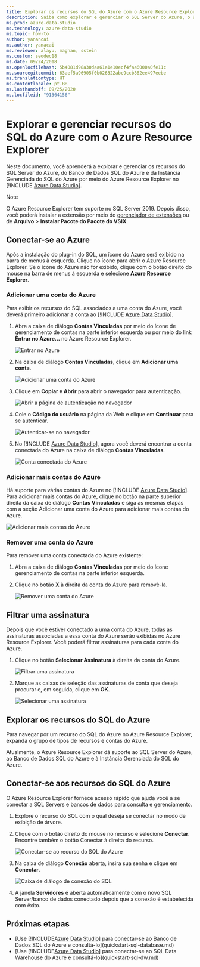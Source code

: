 ```yaml
---
title: Explorar os recursos do SQL do Azure com o Azure Resource Explorer
description: Saiba como explorar e gerenciar o SQL Server do Azure, o Banco de Dados SQL do Azure e a Instância Gerenciada do SQL do Azure por meio do Azure Resource Explorer.
ms.prod: azure-data-studio
ms.technology: azure-data-studio
ms.topic: how-to
author: yanancai
ms.author: yanacai
ms.reviewer: alayu, maghan, sstein
ms.custom: seodec18
ms.date: 09/24/2018
ms.openlocfilehash: 5b4081d98a30daa61a1e10ecf4faa6000a0fe11c
ms.sourcegitcommit: 63aef5a96905f0b026322abc9ccb862ee497eebe
ms.translationtype: HT
ms.contentlocale: pt-BR
ms.lasthandoff: 09/25/2020
ms.locfileid: "91364156"
---
```

# <a name="explore-and-manage-azure-sql-resources-with-azure-resource-explorer"></a>Explorar e gerenciar recursos do SQL do Azure com o Azure Resource Explorer

Neste documento, você aprenderá a explorar e gerenciar os recursos do SQL Server do Azure, do Banco de Dados SQL do Azure e da Instância Gerenciada do SQL do Azure por meio do Azure Resource Explorer no [!INCLUDE [Azure Data Studio](../includes/name-sos-short.md)].

>[!NOTE]
>O Azure Resource Explorer tem suporte no SQL Server 2019. Depois disso, você poderá instalar a extensão por meio do [gerenciador de extensões](extensions.md) ou de **Arquivo** > **Instalar Pacote do Pacote do VSIX**.

## <a name="connect-to-azure"></a>Conectar-se ao Azure

Após a instalação do plug-in do SQL, um ícone do Azure será exibido na barra de menus à esquerda. Clique no ícone para abrir o Azure Resource Explorer. Se o ícone do Azure não for exibido, clique com o botão direito do mouse na barra de menus à esquerda e selecione **Azure Resource Explorer**.

### <a name="add-an-azure-account"></a>Adicionar uma conta do Azure

Para exibir os recursos do SQL associados a uma conta do Azure, você deverá primeiro adicionar a conta ao [!INCLUDE [Azure Data Studio](../includes/name-sos-short.md)].

1. Abra a caixa de diálogo **Contas Vinculadas** por meio do ícone de gerenciamento de contas na parte inferior esquerda ou por meio do link **Entrar no Azure...** no Azure Resource Explorer.

    ![Entrar no Azure](media/azure-resource-explorer/sign-in-to-azure.png)

2. Na caixa de diálogo **Contas Vinculadas**, clique em **Adicionar uma conta**.

    ![Adicionar uma conta do Azure](media/azure-resource-explorer/add-an-azure-account.png)

3. Clique em **Copiar e Abrir** para abrir o navegador para autenticação.

    ![Abrir a página de autenticação no navegador](media/azure-resource-explorer/open-authentication-in-browser.png)

4. Cole o **Código do usuário** na página da Web e clique em **Continuar** para se autenticar.

    ![Autenticar-se no navegador](media/azure-resource-explorer/authenticate-in-browser.png)

5. No [!INCLUDE [Azure Data Studio](../includes/name-sos-short.md)], agora você deverá encontrar a conta conectada do Azure na caixa de diálogo **Contas Vinculadas**.

    ![Conta conectada do Azure](media/azure-resource-explorer/signed-in-azure-account.png)

### <a name="add-more-azure-accounts"></a>Adicionar mais contas do Azure

Há suporte para várias contas do Azure no [!INCLUDE [Azure Data Studio](../includes/name-sos-short.md)]. Para adicionar mais contas do Azure, clique no botão na parte superior direita da caixa de diálogo **Contas Vinculadas** e siga as mesmas etapas com a seção Adicionar uma conta do Azure para adicionar mais contas do Azure.

![Adicionar mais contas do Azure](media/azure-resource-explorer/add-more-azure-account.png)

### <a name="remove-an-azure-account"></a>Remover uma conta do Azure

Para remover uma conta conectada do Azure existente:

1. Abra a caixa de diálogo **Contas Vinculadas** por meio do ícone gerenciamento de contas na parte inferior esquerda.
2. Clique no botão **X** à direita da conta do Azure para removê-la.

    ![Remover uma conta do Azure](media/azure-resource-explorer/remove-azure-account.png)

## <a name="filter-subscription"></a>Filtrar uma assinatura

Depois que você estiver conectado a uma conta do Azure, todas as assinaturas associadas a essa conta do Azure serão exibidas no Azure Resource Explorer. Você poderá filtrar assinaturas para cada conta do Azure.

1. Clique no botão **Selecionar Assinatura** à direita da conta do Azure.

   ![Filtrar uma assinatura](media/azure-resource-explorer/filter-subscription.png)

2. Marque as caixas de seleção das assinaturas de conta que deseja procurar e, em seguida, clique em **OK**.

   ![Selecionar uma assinatura](media/azure-resource-explorer/select-subscription.png)

## <a name="explore-azure-sql-resources"></a>Explorar os recursos do SQL do Azure

Para navegar por um recurso do SQL do Azure no Azure Resource Explorer, expanda o grupo de tipos de recursos e contas do Azure.

Atualmente, o Azure Resource Explorer dá suporte ao SQL Server do Azure, ao Banco de Dados SQL do Azure e à Instância Gerenciada do SQL do Azure.

## <a name="connect-to-azure-sql-resources"></a>Conectar-se aos recursos do SQL do Azure

O Azure Resource Explorer fornece acesso rápido que ajuda você a se conectar a SQL Servers e bancos de dados para consulta e gerenciamento.

1. Explore o recurso do SQL com o qual deseja se conectar no modo de exibição de árvore.
2. Clique com o botão direito do mouse no recurso e selecione **Conectar**. Encontre também o botão Conectar à direita do recurso.

   ![Conectar-se ao recurso do SQL do Azure](media/azure-resource-explorer/connect-to-azure-sql-resource.png)

3. Na caixa de diálogo **Conexão** aberta, insira sua senha e clique em **Conectar**.

   ![Caixa de diálogo de conexão do SQL](media/azure-resource-explorer/sql-connection-dialog.png)
4. A janela **Servidores** é aberta automaticamente com o novo SQL Server/banco de dados conectado depois que a conexão é estabelecida com êxito.

## <a name="next-steps"></a>Próximas etapas

- [Use [!INCLUDE[Azure Data Studio](../includes/name-sos-short.md)] para conectar-se ao Banco de Dados SQL do Azure e consultá-lo](quickstart-sql-database.md)
- [Use [!INCLUDE[Azure Data Studio](../includes/name-sos-short.md)] para conectar-se ao SQL Data Warehouse do Azure e consultá-lo](quickstart-sql-dw.md)